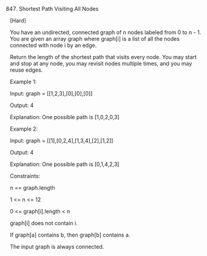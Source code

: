 847. Shortest Path Visiting All Nodes

[Hard]

You have an undirected, connected graph of n nodes labeled from 0 to n - 1. You are given an array graph where graph[i] is a list of all the nodes connected with node i by an edge.

Return the length of the shortest path that visits every node. You may start and stop at any node, you may revisit nodes multiple times, and you may reuse edges.

Example 1:

Input: graph = [[1,2,3],[0],[0],[0]]

Output: 4

Explanation: One possible path is [1,0,2,0,3]

Example 2:

Input: graph = [[1],[0,2,4],[1,3,4],[2],[1,2]]

Output: 4

Explanation: One possible path is [0,1,4,2,3]
 

Constraints:

n == graph.length

1 <= n <= 12

0 <= graph[i].length < n

graph[i] does not contain i.

If graph[a] contains b, then graph[b] contains a.

The input graph is always connected.